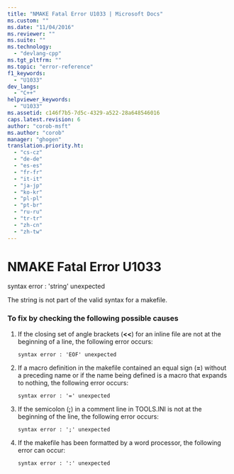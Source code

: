 ```yaml
---
title: "NMAKE Fatal Error U1033 | Microsoft Docs"
ms.custom: ""
ms.date: "11/04/2016"
ms.reviewer: ""
ms.suite: ""
ms.technology: 
  - "devlang-cpp"
ms.tgt_pltfrm: ""
ms.topic: "error-reference"
f1_keywords: 
  - "U1033"
dev_langs: 
  - "C++"
helpviewer_keywords: 
  - "U1033"
ms.assetid: c146f7b5-7d5c-4329-a522-28a648546016
caps.latest.revision: 6
author: "corob-msft"
ms.author: "corob"
manager: "ghogen"
translation.priority.ht: 
  - "cs-cz"
  - "de-de"
  - "es-es"
  - "fr-fr"
  - "it-it"
  - "ja-jp"
  - "ko-kr"
  - "pl-pl"
  - "pt-br"
  - "ru-ru"
  - "tr-tr"
  - "zh-cn"
  - "zh-tw"
---
```

# NMAKE Fatal Error U1033
syntax error : 'string' unexpected  
  
 The string is not part of the valid syntax for a makefile.  
  
### To fix by checking the following possible causes  
  
1.  If the closing set of angle brackets (**<<**) for an inline file are not at the beginning of a line, the following error occurs:  
  
    ```  
    syntax error : 'EOF' unexpected  
    ```  
  
2.  If a macro definition in the makefile contained an equal sign (**=**) without a preceding name or if the name being defined is a macro that expands to nothing, the following error occurs:  
  
    ```  
    syntax error : '=' unexpected  
    ```  
  
3.  If the semicolon (**;**) in a comment line in TOOLS.INI is not at the beginning of the line, the following error occurs:  
  
    ```  
    syntax error : ';' unexpected  
    ```  
  
4.  If the makefile has been formatted by a word processor, the following error can occur:  
  
    ```  
    syntax error : ':' unexpected  
    ```